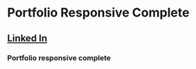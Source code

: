 # Portfolio Responsive Complete
## [Linked In](https://www.linkedin.com/in/satyam-kumar-jha-29b354235/)
### Portfolio responsive complete

